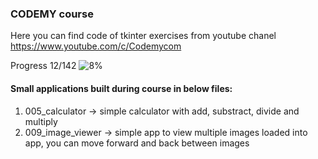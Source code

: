 ### CODEMY course 
Here you can find code of tkinter exercises from youtube chanel https://www.youtube.com/c/Codemycom <br />

Progress 12/142 ![8%](https://progress-bar.dev/8)

#### Small applications built during course in below files:
<!-- Apps -->
1. 005_calculator -> simple calculator with add, substract, divide and multiply
1. 009_image_viewer -> simple app to view multiple images loaded into app, you can move forward and back between images 